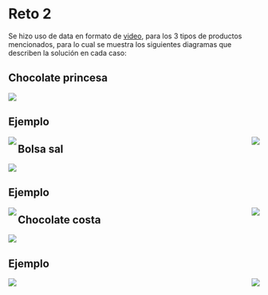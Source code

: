 # Reto 2
Se hizo uso de data en formato de <a href="https://github.com/renzoguerrero17/Detection-and-recognition-of-text-for-expiration-and-production-dates-on-product-packaging-/tree/master/Reto02/Data/videos">video</a>, para los 3 tipos de productos mencionados,
para lo cual se muestra los siguientes diagramas que describen la solución en cada caso:

<h2>Chocolate princesa</h2>
<img src="https://github.com/renzoguerrero17/Detection-and-recognition-of-text-for-expiration-and-production-dates-on-product-packaging-/blob/master/Reto02/assets/bloques-princesa.JPG" align="center">
<h2>Ejemplo</h2>
<p> 
<img src="https://github.com/renzoguerrero17/Detection-and-recognition-of-text-for-expiration-and-production-dates-on-product-packaging-/blob/master/Reto02/assets/princesa.jpg" align="left">
<img src="https://github.com/renzoguerrero17/Detection-and-recognition-of-text-for-expiration-and-production-dates-on-product-packaging-/blob/master/Reto02/assets/princesa-ocr.jpg" align="right">
</p>

<h2>Bolsa sal</h2>
<img src="https://github.com/renzoguerrero17/Detection-and-recognition-of-text-for-expiration-and-production-dates-on-product-packaging-/blob/master/Reto02/assets/bloques-sal.JPG" align="center">
<h2>Ejemplo</h2>
<p> 
<img src="https://github.com/renzoguerrero17/Detection-and-recognition-of-text-for-expiration-and-production-dates-on-product-packaging-/blob/master/Reto02/assets/sal.jpg" align="left">
<img src="https://github.com/renzoguerrero17/Detection-and-recognition-of-text-for-expiration-and-production-dates-on-product-packaging-/blob/master/Reto02/assets/sal-ocr.jpg" align="right">
</p>

<h2>Chocolate costa</h2>
<img src="https://github.com/renzoguerrero17/Detection-and-recognition-of-text-for-expiration-and-production-dates-on-product-packaging-/blob/master/Reto02/assets/bloques-costa.JPG" align="center">
<h2>Ejemplo</h2>
<p> 
<img src="https://github.com/renzoguerrero17/Detection-and-recognition-of-text-for-expiration-and-production-dates-on-product-packaging-/blob/master/Reto02/assets/MSER6.png" align="left">
<img src="https://github.com/renzoguerrero17/Detection-and-recognition-of-text-for-expiration-and-production-dates-on-product-packaging-/blob/master/Reto02/assets/ROI6.png" align="right">
</p>


